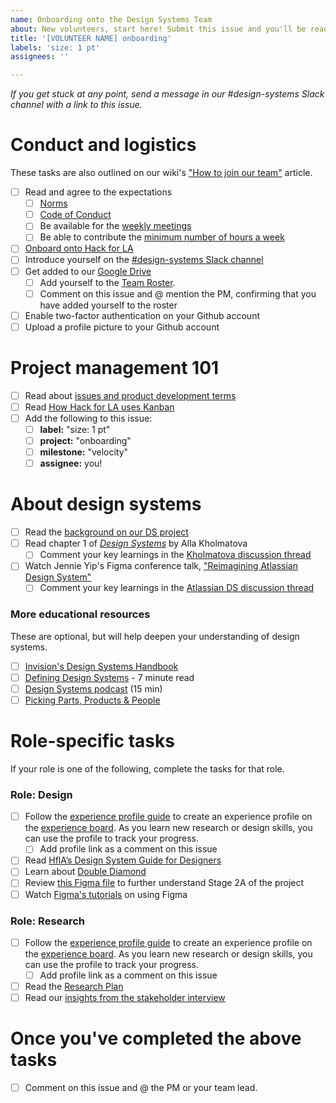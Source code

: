 ```yaml
---
name: Onboarding onto the Design Systems Team
about: New volunteers, start here! Submit this issue and you'll be ready to begin onboarding onto our team.
title: '[VOLUNTEER NAME] onboarding'
labels: 'size: 1 pt'
assignees: ''

---
```

_If you get stuck at any point, send a message in our #design-systems Slack channel with a link to this issue._
# Conduct and logistics 
These tasks are also outlined on our wiki's ["How to join our team"](https://github.com/hackforla/design-systems/wiki/How-to-join-the-HfLA-DS-team) article. 
- [ ] Read and agree to the expectations 
  - [ ] [Norms](https://github.com/hackforla/internship/wiki/Norms)
  - [ ] [Code of Conduct](https://github.com/hackforla/codeofconduct)
  - [ ] Be available for the [weekly meetings](https://github.com/hackforla/design-systems/wiki/How-to-join-the-HfLA-DS-team)
  - [ ] Be able to contribute the [minimum number of hours a week](https://docs.google.com/presentation/d/127UC7q5JOgc5oPev4bbEdydchany-rVBkPRn4w6DMek/edit#slide=id.gc50dc3b32b_1_40)
- [ ] [Onboard onto Hack for LA](https://www.hackforla.org/getting-started)
- [ ] Introduce yourself on the [#design-systems Slack channel](https://hackforla.slack.com/archives/CH2U1CB9Q)
- [ ] Get added to our [Google Drive](https://drive.google.com/drive/folders/1BE2bwPuBxKWtQPGw-Mn1pEvDGivawaRp?usp=sharing)
  - [ ] Add yourself to the [Team Roster](https://docs.google.com/spreadsheets/d/1Y65x1bC8tys80Xf7VjC0dVK7kQshlHwbLm6JpvNcMcI/edit#gid=1806338047).
  - [ ] Comment on this issue and @ mention the PM, confirming that you have added yourself to the roster
- [ ] Enable two-factor authentication on your Github account
- [ ] Upload a profile picture to your Github account

# Project management 101
- [ ] Read about [issues and product development terms](https://github.com/hackforla/design-systems/wiki/Issues-101-and-glossary) 
- [ ] Read [How Hack for LA uses Kanban](https://docs.google.com/document/d/11Fe7mNdmPBP5bD_yLJ1C0_I1TmoK47AuHHrdhdDyWCs/edit)
- [ ] Add the following to this issue:
  - [ ] **label:** "size: 1 pt"
  - [ ] **project:** "onboarding"
  - [ ] **milestone:** "velocity"
  - [ ] **assignee:** you!

# About design systems
- [ ] Read the [background on our DS project](https://github.com/hackforla/design-systems/wiki/Objectives,-Roadmap,-and-History)
- [ ] Read chapter 1 of _[Design Systems](https://www.smashingmagazine.com/provide/eBooks/design-systems.pdf)_ by Alla Kholmatova
  - [ ] Comment your key learnings in the [Kholmatova discussion thread](https://github.com/hackforla/design-systems/discussions/198)
- [ ] Watch Jennie Yip's Figma conference talk, ["Reimagining Atlassian Design System"](https://www.youtube.com/watch?v=_pfyLVXTVSQ)
  - [ ] Comment your key learnings in the [Atlassian DS discussion thread](https://github.com/hackforla/design-systems/discussions/170)

### More educational resources 
These are optional, but will help deepen your understanding of design systems.
- [ ] [Invision's Design Systems Handbook](https://www.designbetter.co/design-systems-handbook)
- [ ] [Defining Design Systems](https://medium.com/eightshapes-llc/defining-design-systems-6dd4b03e0ff6) - 7 minute read
- [ ] [Design Systems podcast](https://podcast.clearleft.com/season01/episode01/) (15 min)
- [ ] [Picking Parts, Products & People](https://medium.com/eightshapes-llc/picking-parts-products-people-a06721e81742)

# Role-specific tasks
If your role is one of the following, complete the tasks for that role.

### Role: Design 
- [ ] Follow the [experience profile guide](https://docs.google.com/presentation/d/1YK7HAiW8-XPI57G8LfY2dgjxN7JknTE0262mhcvhLhQ/edit#slide=id.p) to create an experience profile on the [experience board](https://github.com/hackforla/UI-UX/projects/5). As you learn new research or design skills, you can use the profile to track your progress.
  - [ ] Add profile link as a comment on this issue
- [ ] Read [HflA’s Design System Guide for Designers](https://docs.google.com/document/d/14BZYFEa5s5FESeASNorEDLH6zEW0LTYcpD1NVyE66iM/edit)
- [ ] Learn about [Double Diamond](https://medium.com/design-council/the-double-diamond-15-years-on-8c7bc594610e)
- [ ] Review [this Figma file](https://www.figma.com/file/mmvbxZ6lctjQneEeqTjC8O/UX%2FUI-Discovery-FigJam?node-id=0%3A1) to further understand Stage 2A of the project
- [ ] Watch [Figma's tutorials](https://www.youtube.com/watch?v=dXQ7IHkTiMM&ab_channel=Figma) on using Figma
### Role: Research 
- [ ] Follow the [experience profile guide](https://docs.google.com/presentation/d/1YK7HAiW8-XPI57G8LfY2dgjxN7JknTE0262mhcvhLhQ/edit#slide=id.p) to create an experience profile on the [experience board](https://github.com/hackforla/UI-UX/projects/5). As you learn new research or design skills, you can use the profile to track your progress.
  - [ ] Add profile link as a comment on this issue
- [ ] Read the [Research Plan](https://docs.google.com/document/d/1peRWmKWLpYEjqtlszfqmSSpsPm95qagnsFCJdiyereo/edit#)
- [ ] Read our [insights from the stakeholder interview](https://drive.google.com/drive/folders/1pUyX4rNLs0je5XZrcEdC-6n1YLQjONBb)

# Once you've completed the above tasks
- [ ] Comment on this issue and @ the PM or your team lead.
